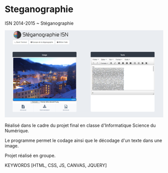 # Steganographie
ISN 2014-2015 ~ Stéganographie

![Preview](/Preview.png "Preview")

Réalisé dans le cadre du projet final en classe d'Informatique Science du Numérique.

Le programme permet le codage ainsi que le décodage d'un texte dans une image.

Projet réalisé en groupe.

KEYWORDS [HTML, CSS, JS, CANVAS, JQUERY]
